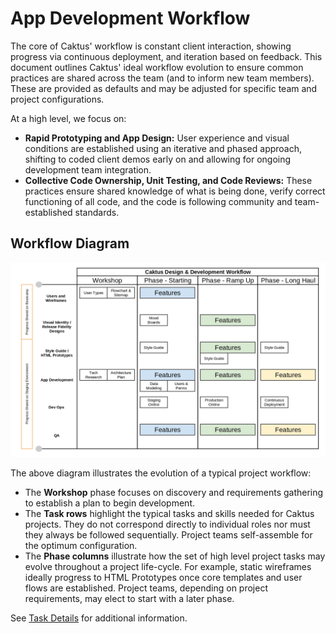 App Development Workflow
========================

The core of Caktus' workflow is constant client interaction, showing
progress via continuous deployment, and iteration based on feedback.
This document outlines Caktus' ideal workflow evolution to ensure common
practices are shared across the team (and to inform new team members).
These are provided as defaults and may be adjusted for specific team and
project configurations.

At a high level, we focus on:

-   **Rapid Prototyping and App Design:** User experience and visual
    conditions are established using an iterative and phased approach,
    shifting to coded client demos early on and allowing for ongoing
    development team integration.
-   **Collective Code Ownership, Unit Testing, and Code Reviews:** These
    practices ensure shared knowledge of what is being done, verify
    correct functioning of all code, and the code is following community
    and team-established standards.

Workflow Diagram
----------------

![](/assets/images/caktus_design_dev_workflow.png)

The above diagram illustrates the evolution of a typical project
workflow:

-   The **Workshop** phase focuses on discovery and requirements
    gathering to establish a plan to begin development.
-   The **Task rows** highlight the typical tasks and skills needed for
    Caktus projects. They do not correspond directly to individual roles
    nor must they always be followed sequentially. Project teams
    self-assemble for the optimum configuration.
-   The **Phase columns** illustrate how the set of high level project
    tasks may evolve throughout a project life-cycle. For example,
    static wireframes ideally progress to HTML Prototypes once core
    templates and user flows are established. Project teams, depending
    on project requirements, may elect to start with a later phase.

See [Task
Details](https://docs.google.com/document/d/1vh4wzkOTP2al5X5hbDx7ct3NTnXjsOANWxt4wBghcI8/edit?usp=sharing)
for additional information.
